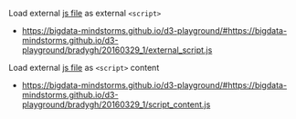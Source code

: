 Load external [js file](https://github.com/bigdata-mindstorms/d3-playground/blob/gh-pages/bradygh/20160329_1/background.js) as external `<script>`

- https://bigdata-mindstorms.github.io/d3-playground/#https://bigdata-mindstorms.github.io/d3-playground/bradygh/20160329_1/external_script.js

Load external [js file](background.js) as `<script>` content

- https://bigdata-mindstorms.github.io/d3-playground/#https://bigdata-mindstorms.github.io/d3-playground/bradygh/20160329_1/script_content.js
